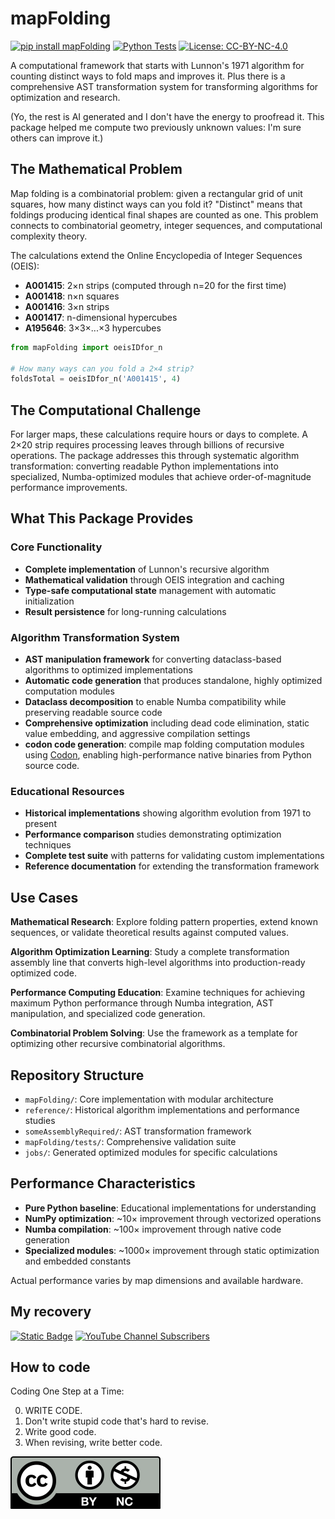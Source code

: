 # mapFolding

[![pip install mapFolding](https://img.shields.io/badge/pip%20install-mapFolding-gray.svg?colorB=3b434b)](https://pypi.org/project/mapFolding/)
[![Python Tests](https://github.com/hunterhogan/mapFolding/actions/workflows/pythonTests.yml/badge.svg)](https://github.com/hunterhogan/mapFolding/actions/workflows/pythonTests.yml)
[![License: CC-BY-NC-4.0](https://img.shields.io/badge/License-CC_BY--NC_4.0-3b434b)](https://creativecommons.org/licenses/by-nc/4.0/)

A computational framework that starts with Lunnon's 1971 algorithm for counting distinct ways to fold maps and improves it. Plus there is a comprehensive AST transformation system for transforming algorithms for optimization and research.

(Yo, the rest is AI generated and I don't have the energy to proofread it. This package helped me compute two previously unknown values: I'm sure others can improve it.)

## The Mathematical Problem

Map folding is a combinatorial problem: given a rectangular grid of unit squares, how many distinct ways can you fold it? "Distinct" means that foldings producing identical final shapes are counted as one. This problem connects to combinatorial geometry, integer sequences, and computational complexity theory.

The calculations extend the Online Encyclopedia of Integer Sequences (OEIS):

- **A001415**: 2×n strips (computed through n=20 for the first time)
- **A001418**: n×n squares
- **A001416**: 3×n strips
- **A001417**: n-dimensional hypercubes
- **A195646**: 3×3×...×3 hypercubes

```python
from mapFolding import oeisIDfor_n

# How many ways can you fold a 2×4 strip?
foldsTotal = oeisIDfor_n('A001415', 4)
```

## The Computational Challenge

For larger maps, these calculations require hours or days to complete. A 2×20 strip requires processing leaves through billions of recursive operations. The package addresses this through systematic algorithm transformation: converting readable Python implementations into specialized, Numba-optimized modules that achieve order-of-magnitude performance improvements.

## What This Package Provides

### Core Functionality

- **Complete implementation** of Lunnon's recursive algorithm
- **Mathematical validation** through OEIS integration and caching
- **Type-safe computational state** management with automatic initialization
- **Result persistence** for long-running calculations

### Algorithm Transformation System

- **AST manipulation framework** for converting dataclass-based algorithms to optimized implementations
- **Automatic code generation** that produces standalone, highly optimized computation modules
- **Dataclass decomposition** to enable Numba compatibility while preserving readable source code
- **Comprehensive optimization** including dead code elimination, static value embedding, and aggressive compilation settings
- **codon code generation**: compile map folding computation modules using [Codon](https://docs.exaloop.io/start/install/), enabling high-performance native binaries from Python source code.

### Educational Resources

- **Historical implementations** showing algorithm evolution from 1971 to present
- **Performance comparison** studies demonstrating optimization techniques
- **Complete test suite** with patterns for validating custom implementations
- **Reference documentation** for extending the transformation framework

## Use Cases

**Mathematical Research**: Explore folding pattern properties, extend known sequences, or validate theoretical results against computed values.

**Algorithm Optimization Learning**: Study a complete transformation assembly line that converts high-level algorithms into production-ready optimized code.

**Performance Computing Education**: Examine techniques for achieving maximum Python performance through Numba integration, AST manipulation, and specialized code generation.

**Combinatorial Problem Solving**: Use the framework as a template for optimizing other recursive combinatorial algorithms.

## Repository Structure

- `mapFolding/`: Core implementation with modular architecture
- `reference/`: Historical algorithm implementations and performance studies
- `someAssemblyRequired/`: AST transformation framework
- `mapFolding/tests/`: Comprehensive validation suite
- `jobs/`: Generated optimized modules for specific calculations

## Performance Characteristics

- **Pure Python baseline**: Educational implementations for understanding
- **NumPy optimization**: ~10× improvement through vectorized operations
- **Numba compilation**: ~100× improvement through native code generation
- **Specialized modules**: ~1000× improvement through static optimization and embedded constants

Actual performance varies by map dimensions and available hardware.

## My recovery

[![Static Badge](https://img.shields.io/badge/2011_August-Homeless_since-blue?style=flat)](https://HunterThinks.com/support)
[![YouTube Channel Subscribers](https://img.shields.io/youtube/channel/subscribers/UC3Gx7kz61009NbhpRtPP7tw)](https://www.youtube.com/@HunterHogan)

## How to code

Coding One Step at a Time:

0. WRITE CODE.
1. Don't write stupid code that's hard to revise.
2. Write good code.
3. When revising, write better code.

[![CC-BY-NC-4.0](https://github.com/hunterhogan/mapFolding/blob/main/CC-BY-NC-4.0.svg)](https://creativecommons.org/licenses/by-nc/4.0/)
